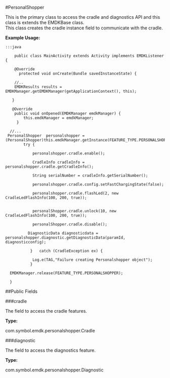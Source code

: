 #PersonalShopper

This is the primary class to access the cradle and diagnostics API and this class is extends the EMDKBase class.  
This class creates the cradle instance field to communicate with the cradle.
 
 



**Example Usage:**
	
	:::java	
	 
	 	public class MainActivity extends Activity implements EMDKListener {
	
	    @Override
		  protected void onCreate(Bundle savedInstanceState) {
	   
	    //..
	    EMDKResults results = EMDKManager.getEMDKManager(getApplicationContext(), this);
	   
	   }	
	
	   @Override
		public void onOpened(EMDKManager emdkManager) {
			this.emdkManager = emdkManager;
		 }
	 
	  //...
	 PersonalShopper  personalshopper = (PersonalShopper)this.emdkManager.getInstance(FEATURE_TYPE.PERSONALSHOPPER);
			try {
	
				personalshopper.cradle.enable();
				
			    CradleInfo cradleInfo = personalshopper.cradle.getCradleInfo();
				
				String serialNumber = cradleInfo.getSerialNumber();
				
				personalshopper.cradle.config.setFastChargingState(false);
			
				personalshopper.cradle.flashLed(2, new CradleLedFlashInfo(100, 200, true));
					
			
				personalShopper.cradle.unlock(10, new CradleLedFlashInfo(100, 200, true));
				
				personalShopper.cradle.disable();
				
	          DiagnosticData diagnosticdata = personalshopper.diagnostic.getDiagnosticData(paramId, diagnosticconfig);
				
			   }   catch (CradleException ex) {   
				   
				Log.e(TAG,"Failure creating Personalshopper object");
			   }
	  
	  EMDKManager.release(FEATURE_TYPE.PERSONALSHOPPER);
	  
	  }


##Public Fields

###cradle

The field to access the cradle features.

**Type:**

com.symbol.emdk.personalshopper.Cradle

###diagnostic

The field to access the diagnostics feature.

**Type:**

com.symbol.emdk.personalshopper.Diagnostic

